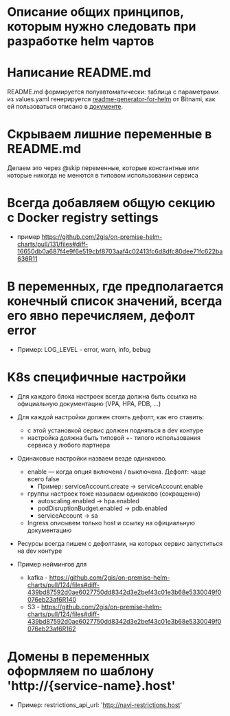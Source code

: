 # Описание общих принципов, которым нужно следовать при разработке helm чартов

# Написание README.md 
README.md формируется полуавтоматически: таблица с параметрами из values.yaml генерируется [readme-generator-for-helm](https://github.com/bitnami-labs/readme-generator-for-helm) от Bitnami, как ей пользоваться описано в [документе](https://docs.google.com/document/d/1iEPG8tcCYu9q5iZssTAPOd43xh8uCQhNXyXhFPUTir8/edit).

# Скрываем лишние переменные в README.md 
Делаем это через @skip переменные, которые константные или которые никогда не менются в типовом использовании сервиса

# Всегда добавляем общую секцию с Docker registry settings
* пример https://github.com/2gis/on-premise-helm-charts/pull/131/files#diff-16650db0a687f4e9f6e519cbf8703aaf4c02413fc6d8dfc80dee71fc622ba636R11

# В переменных, где предполагается конечный список значений, всегда его явно перечисляем, дефолт error
* Пример: LOG_LEVEL - error, warn, info, bebug

# K8s специфичные настройки

* Для каждого блока настроек всегда должна быть ссылка на официальную документацию (VPA, HPA, PDB, ...) 

* Для каждой настройки должен стоять дефолт, как его ставить:
  * с этой установкой сервис должен подняться в dev контуре
  * настройка должна быть типовой +- типого использования сервиса у любого партнера

* Одинаковые настройки назваем везде одинаково.
  * enable — когда опция включена / выключена. Дефолт: чаще всего false
    * Пример: serviceAccount.create → serviceAccount.enable
  * группы настроек тоже называем одинаково (сокращенно) 
    * autoscaling.enabled →  hpa.enabled
    * podDisruptionBudget.enabled → pdb.enabled
    * serviceAccount → sa
  * Ingress описывем только host и cсылку на официальную документацию

* Ресурсы всегда пишем с дефолтами, на которых сервис запуститься на dev контуре

* Пример неймингов для 
  * kafka - https://github.com/2gis/on-premise-helm-charts/pull/124/files#diff-439bd87592d0ae6027750dd8342d3e2bef43c01e3b68e5330049f0076eb23af6R140 
  * S3 - https://github.com/2gis/on-premise-helm-charts/pull/124/files#diff-439bd87592d0ae6027750dd8342d3e2bef43c01e3b68e5330049f0076eb23af6R162  

# Домены в переменных оформляем по шаблону 'http://{service-name}.host'
* Пример: restrictions_api_url: 'http://navi-restrictions.host'

